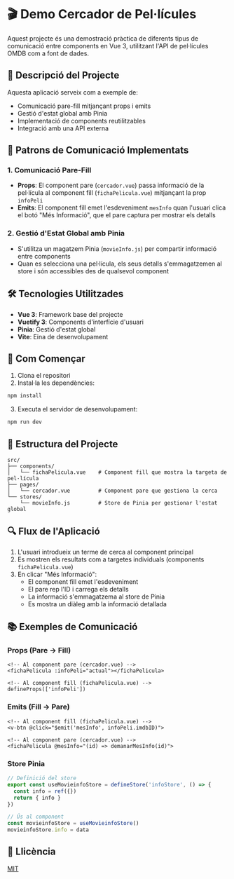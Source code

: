 # 🎬 Demo Cercador de Pel·lícules

Aquest projecte és una demostració pràctica de diferents tipus de comunicació entre components en Vue 3, utilitzant l'API de pel·lícules OMDB com a font de dades.

## 📝 Descripció del Projecte

Aquesta aplicació serveix com a exemple de:
- Comunicació pare-fill mitjançant props i emits
- Gestió d'estat global amb Pinia
- Implementació de components reutilitzables
- Integració amb una API externa

## 🔄 Patrons de Comunicació Implementats

### 1. Comunicació Pare-Fill
- **Props**: El component pare (`cercador.vue`) passa informació de la pel·lícula al component fill (`fichaPelicula.vue`) mitjançant la prop `infoPeli`
- **Emits**: El component fill emet l'esdeveniment `mesInfo` quan l'usuari clica el botó "Més Informació", que el pare captura per mostrar els detalls

### 2. Gestió d'Estat Global amb Pinia
- S'utilitza un magatzem Pinia (`movieInfo.js`) per compartir informació entre components
- Quan es selecciona una pel·lícula, els seus detalls s'emmagatzemen al store i són accessibles des de qualsevol component

## 🛠️ Tecnologies Utilitzades

- **Vue 3**: Framework base del projecte
- **Vuetify 3**: Components d'interfície d'usuari
- **Pinia**: Gestió d'estat global
- **Vite**: Eina de desenvolupament

## 🚀 Com Començar

1. Clona el repositori
2. Instal·la les dependències:
```bash
npm install
```

3. Executa el servidor de desenvolupament:
```bash
npm run dev
```

## 📁 Estructura del Projecte

```
src/
├── components/
│   └── fichaPelicula.vue    # Component fill que mostra la targeta de pel·lícula
├── pages/
│   └── cercador.vue         # Component pare que gestiona la cerca
└── stores/
    └── movieInfo.js         # Store de Pinia per gestionar l'estat global
```

## 🔍 Flux de l'Aplicació

1. L'usuari introdueix un terme de cerca al component principal
2. Es mostren els resultats com a targetes individuals (components `fichaPelicula.vue`)
3. En clicar "Més Informació":
   - El component fill emet l'esdeveniment
   - El pare rep l'ID i carrega els detalls
   - La informació s'emmagatzema al store de Pinia
   - Es mostra un diàleg amb la informació detallada

## 📚 Exemples de Comunicació

### Props (Pare → Fill)
```vue
<!-- Al component pare (cercador.vue) -->
<fichaPelicula :infoPeli="actual"></fichaPelicula>

<!-- Al component fill (fichaPelicula.vue) -->
defineProps(['infoPeli'])
```

### Emits (Fill → Pare)
```vue
<!-- Al component fill (fichaPelicula.vue) -->
<v-btn @click="$emit('mesInfo', infoPeli.imdbID)">

<!-- Al component pare (cercador.vue) -->
<fichaPelicula @mesInfo="(id) => demanarMesInfo(id)">
```

### Store Pinia
```javascript
// Definició del store
export const useMovieinfoStore = defineStore('infoStore', () => {
  const info = ref({})
  return { info }
})

// Ús al component
const movieinfoStore = useMovieinfoStore()
movieinfoStore.info = data
```

## 📄 Llicència

[MIT](http://opensource.org/licenses/MIT)
